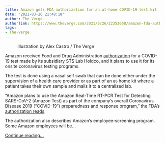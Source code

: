 ```yaml
---
title: Amazon gets FDA authorization for an at-home COVID-19 test kit
date: "2021-03-26 21:48:18"
author: The Verge
authorlink: https://www.theverge.com/2021/3/26/22353058/amazon-fda-authorization-covid-test-home
tags:
- The-Verge
---
```

<figure>
      <img alt="" src="https://cdn.vox-cdn.com/thumbor/OCwR2AlUfZ93EApaYK_4BGaO8TY=/0x0:3000x2000/1310x873/cdn.vox-cdn.com/uploads/chorus_image/image/69033532/acastro_190920_1777_amazon_0001.0.0.png" />
        <figcaption>Illustration by Alex Castro / The Verge</figcaption>
    </figure>

  <p id="nWj5B7">Amazon received Food and Drug Administration <a href="https://www.fda.gov/media/147050/download">authorization</a> for a COVID-19 test made by its<strong> </strong>subsidiary STS Lab Holdco, and it plans to use it for its onsite coronavirus testing programs. </p>
<p id="PznzYo">The test is done using a nasal self swab that can be done either under the supervision of a health care provider or as part of an at-home kit where a patient takes their own sample and mails it to a centralized lab. </p>
<p id="DuwEFz">“Amazon plans to use the Amazon Real-Time RT-PCR Test for Detecting SARS-CoV-2 (Amazon Test) as part of the company’s overall Coronavirus Disease 2019 (“COVID-19”) preparedness and response program,” the FDA’s <a href="https://www.fda.gov/media/147053/download">authorization reads</a>.</p>
<p id="HEi4an">The authorization also describes Amazon’s employee-screening program. Some Amazon employees will be...</p>
  <p>
    <a href="https://www.theverge.com/2021/3/26/22353058/amazon-fda-authorization-covid-test-home">Continue reading&hellip;</a>
  </p>